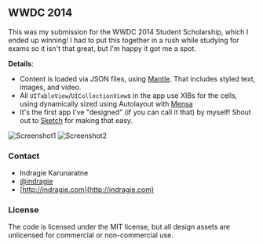 ## WWDC 2014

This was my submission for the WWDC 2014 Student Scholarship, which I ended up winning! I had to put this together in a rush while studying for exams so it isn't that great, but I'm happy it got me a spot.

**Details**:

* Content is loaded via JSON files, using [Mantle](https://github.com/Mantle/Mantle). That includes styled text, images, and video.
* All `UITableView`/`UICollectionView`s in the app use XIBs for the cells, using dynamically sized using Autolayout with [Mensa](https://github.com/jordanekay/Mensa)
* It's the first app I've "designed" (if you can call it that) by myself! Shout out to [Sketch](http://bohemiancoding.com/sketch/) for making that easy.


![Screenshot1](https://raw.githubusercontent.com/indragiek/WWDC-2014/master/screenshot1.png)
![Screenshot2](https://raw.githubusercontent.com/indragiek/WWDC-2014/master/screenshot2.png)


### Contact

* Indragie Karunaratne
* [@indragie](http://twitter.com/indragie)
* [http://indragie.com](http://indragie.com)

### License

The code is licensed under the MIT license, but all design assets are unlicensed for commercial or non-commercial use.